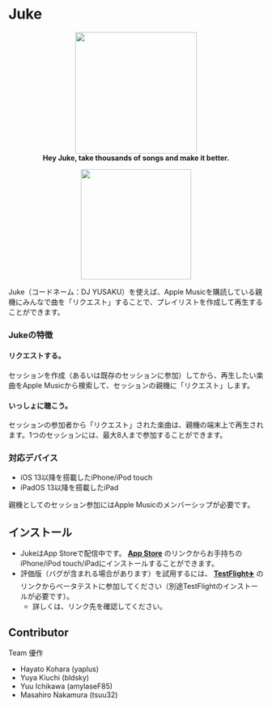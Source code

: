 # Juke

<p align="center">
  <img width="240" src="https://user-images.githubusercontent.com/3463901/72130722-af3bf880-33bd-11ea-8213-4dd9df91d490.png"><br>
  <strong>Hey Juke, take thousands of songs and make it better.</strong>
</p>

<p align="center">
  <a href="https://itunes.apple.com/jp/app/id1487275864?mt=8"><img width="218" src="https://user-images.githubusercontent.com/3463901/72315758-4b744100-36d7-11ea-8672-842ed603ef0b.png"></a>
</p>

Juke（コードネーム：DJ YUSAKU）を使えば、Apple Musicを購読している親機にみんなで曲を「リクエスト」することで、プレイリストを作成して再生することができます。 

### Jukeの特徴

#### リクエストする。

セッションを作成（あるいは既存のセッションに参加）してから、再生したい楽曲をApple Musicから検索して、セッションの親機に「リクエスト」します。

#### いっしょに聴こう。

セッションの参加者から「リクエスト」された楽曲は、親機の端末上で再生されます。1つのセッションには、最大8人まで参加することができます。

### 対応デバイス

- iOS 13以降を搭載したiPhone/iPod touch
- iPadOS 13以降を搭載したiPad

親機としてのセッション参加にはApple Musicのメンバーシップが必要です。

## インストール

- JukeはApp Storeで配信中です。 **[App Store](https://itunes.apple.com/jp/app/id1487275864?mt=8)** のリンクからお手持ちのiPhone/iPod touch/iPadにインストールすることができます。
- 評価版（バグが含まれる場合があります）を試用するには、 **[TestFlight✈️](https://testflight.apple.com/join/EOWicJJ3)** のリンクからベータテストに参加してください（別途TestFlightのインストールが必要です）。
  - 詳しくは、リンク先を確認してください。

## Contributor
Team 優作
- Hayato Kohara (yaplus)
- Yuya Kiuchi (bldsky)
- Yuu Ichikawa (amylaseF85)
- Masahiro Nakamura (tsuu32)
